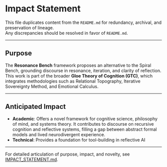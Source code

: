 # Impact Statement

This file duplicates content from the `README.md` for redundancy, archival, and preservation of lineage.  
Any discrepancies should be resolved in favor of `README.md`.

---

## Purpose
The **Resonance Bench** framework proposes an alternative to the Spiral Bench, grounding discourse in resonance, iteration, and clarity of reflection. This work is part of the broader **Gloe Theory of Cognition (GTC)**, which integrates methodologies such as Relational Topography, Iterative Sovereignty Method, and Emotional Calculus.

---

## Anticipated Impact

- **Academic**: Offers a novel framework for cognitive science, philosophy of mind, and systems theory. It contributes to discourse on recursive cognition and reflective systems, filling a gap between abstract formal models and lived neurodivergent experience.  
- **Technical**: Provides a foundation for tool-building in reflective AI

---


For detailed articulation of purpose, impact, and novelty, see [IMPACT_STATEMENT.md](IMPACT_STATEMENT.md).
